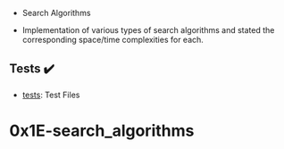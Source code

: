  - Search Algorithms

- Implementation of various types of search algorithms and stated the corresponding space/time
complexities for each.

## Tests :heavy_check_mark:

* [tests](./tests): Test Files

# 0x1E-search_algorithms
